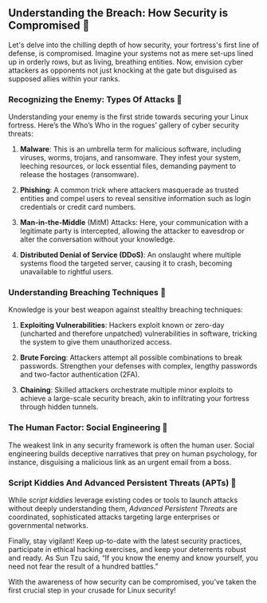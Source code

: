 ##  Understanding the Breach: How Security is Compromised 👾

Let's delve into the chilling depth of how security, your fortress's first line of defense, is compromised. Imagine your systems not as mere set-ups lined up in orderly rows, but as living, breathing entities. Now, envision cyber attackers as opponents not just knocking at the gate but disguised as supposed allies within your ranks.

### Recognizing the Enemy: Types Of Attacks 👥

Understanding your enemy is the first stride towards securing your Linux fortress. Here’s the Who’s Who in the rogues’ gallery of cyber security threats:

1. **Malware**: This is an umbrella term for malicious software, including viruses, worms, trojans, and ransomware. They infest your system, leeching resources, or lock essential files, demanding payment to release the hostages (ransomware).

2. **Phishing**: A common trick where attackers masquerade as trusted entities and compel users to reveal sensitive information such as login credentials or credit card numbers.

3. **Man-in-the-Middle** (MitM) Attacks: Here, your communication with a legitimate party is intercepted, allowing the attacker to eavesdrop or alter the conversation without your knowledge.

4. **Distributed Denial of Service (DDoS)**: An onslaught where multiple systems flood the targeted server, causing it to crash, becoming unavailable to rightful users.

### Understanding Breaching Techniques 🔎 

Knowledge is your best weapon against stealthy breaching techniques:

1. **Exploiting Vulnerabilities**: Hackers exploit known or zero-day (uncharted and therefore unpatched) vulnerabilities in software, tricking the system to give them unauthorized access.

2. **Brute Forcing**: Attackers attempt all possible combinations to break passwords. Strengthen your defenses with complex, lengthy passwords and two-factor authentication (2FA).

3. **Chaining**: Skilled attackers orchestrate multiple minor exploits to achieve a large-scale security breach, akin to infiltrating your fortress through hidden tunnels.

### The Human Factor: Social Engineering 🤝

The weakest link in any security framework is often the human user. Social engineering builds deceptive narratives that prey on human psychology, for instance, disguising a malicious link as an urgent email from a boss.

### Script Kiddies And Advanced Persistent Threats (APTs) 👣

While *script kiddies* leverage existing codes or tools to launch attacks without deeply understanding them, *Advanced Persistent Threats* are coordinated, sophisticated attacks targeting large enterprises or governmental networks.

Finally, stay vigilant! Keep up-to-date with the latest security practices, participate in ethical hacking exercises, and keep your deterrents robust and ready. As Sun Tzu said, “If you know the enemy and know yourself, you need not fear the result of a hundred battles.”

With the awareness of how security can be compromised, you've taken the first crucial step in your crusade for Linux security!